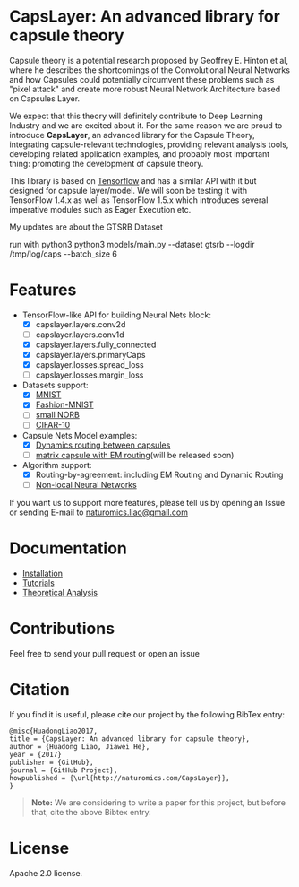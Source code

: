 # CapsLayer: An advanced library for capsule theory

Capsule theory is a potential research proposed by Geoffrey E. Hinton et al, where he describes the shortcomings of the Convolutional Neural Networks and how Capsules could potentially circumvent these problems such as "pixel attack" and create more robust Neural Network Architecture based on Capsules Layer.

We expect that this theory will definitely contribute to Deep Learning Industry and we are excited about it. For the same reason we are proud to introduce **CapsLayer**, an advanced library for the Capsule Theory, integrating capsule-relevant technologies, providing relevant analysis tools, developing related application examples, and probably most important thing: promoting the development of capsule theory. 

This library is based on [Tensorflow](https://www.tensorflow.org) and has a similar API with it but designed for capsule layer/model. We will soon be testing it with TensorFlow 1.4.x as well as TensorFlow 1.5.x which introduces several imperative modules such as Eager Execution etc.


My updates are about the GTSRB Dataset

run with python3
python3 models/main.py --dataset gtsrb --logdir /tmp/log/caps --batch_size 6


# Features

- TensorFlow-like API for building Neural Nets block:
	- [x] capslayer.layers.conv2d
	- [ ] capslayer.layers.conv1d
	- [x] capslayer.layers.fully_connected
	- [x] capslayer.layers.primaryCaps
	- [x] capslayer.losses.spread_loss
	- [ ] capslayer.losses.margin_loss

- Datasets support:
  - [x] [MNIST](http://yann.lecun.com/exdb/mnist)
  - [x] [Fashion-MNIST](https://github.com/zalandoresearch/fashion-mnist)
  - [ ] [small NORB](https://cs.nyu.edu/~ylclab/data/norb-v1.0-small)
  - [ ] [CIFAR-10](http://www.cs.toronto.edu/~kriz/cifar.html)

- Capsule Nets Model examples:
	- [x] [Dynamics routing between capsules](https://arxiv.org/abs/1710.09829)
	- [ ] [matrix capsule with EM routing](https://openreview.net/pdf?id=HJWLfGWRb)(will be released soon)

- Algorithm support:
	- [x] Routing-by-agreement: including EM Routing and Dynamic Routing
	- [ ] [Non-local Neural Networks](https://arxiv.org/abs/1711.07971)

If you want us to support more features, please tell us by opening an Issue or sending E-mail to naturomics.liao@gmail.com


# Documentation
- [Installation](docs/installation.md)
- [Tutorials](docs/tutorials.md)
- [Theoretical Analysis](docs/articles.md)


# Contributions
Feel free to send your pull request or open an issue


# Citation
If you find it is useful, please cite our project by the following BibTex entry:
```
@misc{HuadongLiao2017,
title = {CapsLayer: An advanced library for capsule theory},
author = {Huadong Liao, Jiawei He},
year = {2017}
publisher = {GitHub},
journal = {GitHub Project},
howpublished = {\url{http://naturomics.com/CapsLayer}},
}
```

> **Note:**
> We are considering to write a paper for this project, but before that, cite the above Bibtex entry.


# License
Apache 2.0 license.
